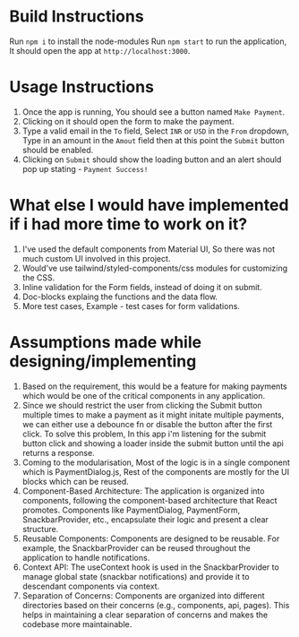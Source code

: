 # Build Instructions

Run `npm i` to install the node-modules
Run `npm start` to run the application, It should open the app at `http://localhost:3000`.

# Usage Instructions

1. Once the app is running, You should see a button named `Make Payment`.
2. Clicking on it should open the form to make the payment.
3. Type a valid email in the `To` field, Select `INR` or `USD` in the `From` dropdown, Type in an amount in the `Amout` field then at this point the `Submit` button should be enabled.
4. Clicking on `Submit` should show the loading button and an alert should pop up stating - `Payment Success!`

# What else I would have implemented if i had more time to work on it?
1. I've used the default components from Material UI, So there was not much custom UI involved in this project.
2. Would've use tailwind/styled-components/css modules for customizing the CSS.
3. Inline validation for the Form fields, instead of doing it on submit.
4. Doc-blocks explaing the functions and the data flow.
5. More test cases, Example - test cases for form validations.

# Assumptions made while designing/implementing
1. Based on the requirement, this would be a feature for making payments which would be one of the critical components in any application. 
2. Since we should restrict the user from clicking the Submit button multiple times to make a payment as it might initate multiple payments, we can either use a debounce fn or disable the button after the first click. To solve this problem, In this app i'm listening for the submit button click and showing a loader inside the submit button until the api returns a response.
3. Coming to the modularisation, Most of the logic is in a single component which is PaymentDialog.js, Rest of the components are mostly for the UI blocks which can be reused.
4. Component-Based Architecture: The application is organized into components, following the component-based architecture that React promotes. Components like PaymentDialog, PaymentForm, SnackbarProvider, etc., encapsulate their logic and present a clear structure.
5. Reusable Components: Components are designed to be reusable. For example, the SnackbarProvider can be reused throughout the application to handle notifications.
6. Context API: The useContext hook is used in the SnackbarProvider to manage global state (snackbar notifications) and provide it to descendant components via context.
7. Separation of Concerns: Components are organized into different directories based on their concerns (e.g., components, api, pages). This helps in maintaining a clear separation of concerns and makes the codebase more maintainable.

